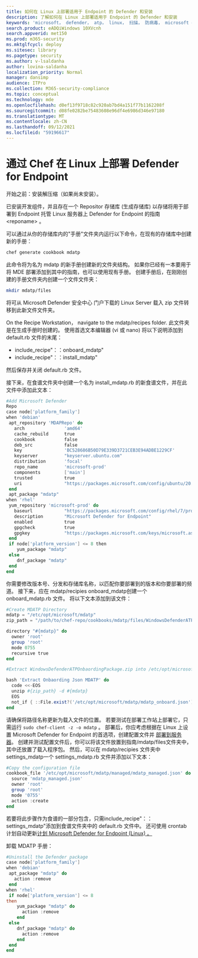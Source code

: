```yaml
---
title: 如何在 Linux 上部署适用于 Endpoint 的 Defender 和安装
description: 了解如何在 Linux 上部署适用于 Endpoint 的 Defender 和安装
keywords: 'microsoft， defender， atp， linux， 扫描， 防病毒， microsoft defender for endpoint (linux) '
search.product: eADQiWindows 10XVcnh
search.appverid: met150
ms.prod: m365-security
ms.mktglfcycl: deploy
ms.sitesec: library
ms.pagetype: security
ms.author: v-lsaldanha
author: lovina-saldanha
localization_priority: Normal
manager: dansimp
audience: ITPro
ms.collection: M365-security-compliance
ms.topic: conceptual
ms.technology: mde
ms.openlocfilehash: d0ef13f9718c82c920ab7bd4a151f77b1162208f
ms.sourcegitcommit: d08fe0282be75483608e96df4e6986d346e97180
ms.translationtype: MT
ms.contentlocale: zh-CN
ms.lasthandoff: 09/12/2021
ms.locfileid: "59196617"
---
```

# <a name="deploy-defender-for-endpoint-on-linux-with-chef"></a>通过 Chef 在 Linux 上部署 Defender for Endpoint

开始之前：安装解压缩（如果尚未安装）。

已安装开发组件，并且存在一个 Repositor 存储库 (生成存储库) 以存储将用于部署到 Endpoint 托管 Linux 服务器上 Defender for Endpoint 的指南 \<reponame\> 。

可以通过从你的存储库内的"手册"文件夹内运行以下命令，在现有的存储库中创建新的手册：

```bash
chef generate cookbook mdatp
```

此命令将为名为 mdatp 的新手册创建新的文件夹结构。 如果你已经有一本要用于将 MDE 部署添加到其中的指南，也可以使用现有手册。
创建手册后，在刚刚创建的手册文件夹内创建一个文件文件夹：

```bash
mkdir mdatp/files
```

将可从 Microsoft Defender 安全中心 门户下载的 Linux Server 载入 zip 文件转移到此新文件文件夹。

On the Recipe Workstation， navigate to the mdatp/recipes folder. 此文件夹是在生成手册时创建的。 使用首选文本编辑器 (vi 或 nano) 将以下说明添加到 default.rb 文件的末尾：

- include_recipe"：：onboard_mdatp"
- include_recipe"：：install_mdatp"

然后保存并关闭 default.rb 文件。

接下来，在食谱文件夹中创建一个名为 install_mdatp.rb 的新食谱文件，并在此文件中添加此文本：

```powershell
#Add Microsoft Defender
Repo
case node['platform_family']
when 'debian'
 apt_repository 'MDAPRepo' do
   arch               'amd64'
   cache_rebuild      true
   cookbook           false
   deb_src            false
   key                'BC528686B50D79E339D3721CEB3E94ADBE1229CF'
   keyserver          "keyserver.ubuntu.com"
   distribution       'focal'
   repo_name          'microsoft-prod'
   components         ['main']
   trusted            true
   uri                "https://packages.microsoft.com/config/ubuntu/20.04/prod"
 end
 apt_package "mdatp"
when 'rhel'
 yum_repository 'microsoft-prod' do
   baseurl            "https://packages.microsoft.com/config/rhel/7/prod/"
   description        "Microsoft Defender for Endpoint"
   enabled            true
   gpgcheck           true
   gpgkey             "https://packages.microsoft.com/keys/microsoft.asc"
 end
 if node['platform_version'] <= 8 then
    yum_package "mdatp"
 else
    dnf_package "mdatp"
 end
end
```

你需要修改版本号、分发和存储库名称，以匹配你要部署到的版本和你要部署的频道。
接下来，应在 mdatp/recipies onboard_mdatp创建一个 onboard_mdatp.rb 文件。 将以下文本添加到该文件：

```powershell
#Create MDATP Directory
mdatp = "/etc/opt/microsoft/mdatp"
zip_path = "/path/to/chef-repo/cookbooks/mdatp/files/WindowsDefenderATPOnboardingPackage.zip"

directory "#{mdatp}" do
  owner 'root'
  group 'root'
  mode 0755
  recursive true
end

#Extract WindowsDefenderATPOnbaordingPackage.zip into /etc/opt/microsoft/mdatp

bash 'Extract Onbaording Json MDATP' do
  code <<-EOS
  unzip #{zip_path} -d #{mdatp}
  EOS
  not_if { ::File.exist?('/etc/opt/microsoft/mdatp/mdatp_onboard.json') }
end
```

请确保将路径名称更新为载入文件的位置。
若要测试在部署工作站上部署它，只需运行 ``sudo chef-client -z -o mdatp`` 。
部署后，你应考虑根据在 Linux 上设置 Microsoft Defender for Endpoint 的首选项，创建配置文件并 [部署到服务器](/linux-preferences.md)。
创建并测试配置文件后，你可以将该文件放置到指南/mdatp/files文件夹中，其中还放置了载入程序包。 然后，可以在 mdatp/recipies 文件夹中settings_mdatp一个 settings_mdatp.rb 文件并添加以下文本：

```powershell
#Copy the configuration file
cookbook_file '/etc/opt/microsoft/mdatp/managed/mdatp_managed.json' do
  source 'mdatp_managed.json'
  owner 'root'
  group 'root'
  mode '0755'
  action :create
end
```

若要将此步骤作为食谱的一部分包含，只需include_recipe"：：settings_mdatp"添加到食谱文件夹中的 default.rb 文件中。
还可使用 crontab 计划自动更新[计划 Microsoft Defender for Endpoint (Linux) 。 ](linux-update-MDE-Linux.md)

卸载 MDATP 手册：

```powershell
#Uninstall the Defender package
case node['platform_family']
when 'debian'
 apt_package "mdatp" do
   action :remove
 end
when 'rhel'
 if node['platform_version'] <= 8
then
    yum_package "mdatp" do
      action :remove
    end
 else
    dnf_package "mdatp" do
      action :remove
    end
 end
end
```
